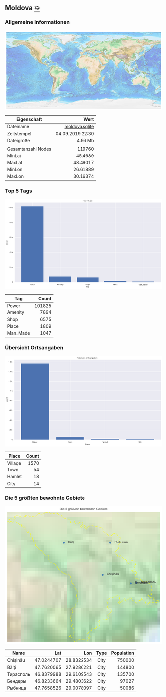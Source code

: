## Moldova [&#10159;](moldova.sqlite)

### Allgemeine Informationen

![Overview](./Images/moldova_overview.png)

|Eigenschaft|Wert|
|-|-:|
Dateiname|[moldova.sqlite](moldova.sqlite)|
Zeitstempel|04.09.2019 22:30|
Dateigr&ouml;&szlig;e|4.96 Mb|
|||
Gesamtanzahl Nodes|119760|
|MinLat|45.4689|
|MaxLat|48.49017|
|MinLon|26.61889|
|MaxLon|30.16374|

### Top 5 Tags

![Tags](./Images/moldova_tags.png)

|Tag|Count|
|-|-:|
|Power|101825|
|Amenity|7894|
|Shop|6575|
|Place|1809|
|Man_Made|1047|

### &Uuml;bersicht Ortsangaben

![Places](./Images/moldova_places.png)

|Place|Count|
|-|-:|
|Village|1570|
|Town|54|
|Hamlet|18|
|City|14|

### Die 5 gr&ouml;&szlig;ten bewohnte Gebiete

![Places](./Images/moldova_topplaces.png)

|Name|Lat|Lon|Type|Population|
|----|--:|--:|:--:|---------:|
|Chișinău|47.0244707|28.8322534|City|750000|
|Bălți|47.7620065|27.9286221|City|144800|
|Тирасполь|46.8379988|29.6109543|City|135700|
|Бендеры|46.8233664|29.4803622|City|97027|
|Рыбница|47.7658526|29.0078097|City|50086|
